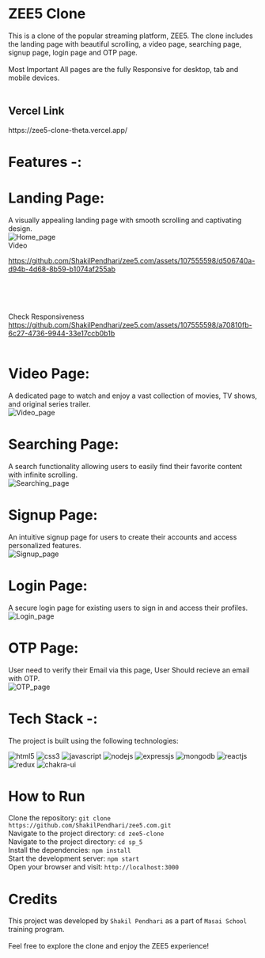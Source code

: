 # ZEE5 Clone
This is a clone of the popular streaming platform, ZEE5. The clone includes the landing page with beautiful scrolling, a video page, searching page, signup page, login page and OTP page. <br/><br/>Most Important All pages are the fully Responsive for desktop, tab and mobile devices. <br/><br/>
<h2>Vercel Link</h2>  https://zee5-clone-theta.vercel.app/  <br/>


# Features -:

# Landing Page:
A visually appealing landing page with smooth scrolling and captivating design. <br/>
![Home_page](https://github.com/ShakilPendhari/zee5.com/assets/107555598/1fda4cbc-62ee-428c-9e7f-ee8aecc8ca0a)
<br/>Video<br/>



https://github.com/ShakilPendhari/zee5.com/assets/107555598/d506740a-d94b-4d68-8b59-b1074af255ab



<br/><br/>

<br/>Check Responsiveness<br/>
https://github.com/ShakilPendhari/zee5.com/assets/107555598/a70810fb-6c27-4736-9944-33e17ccb0b1b
<br/><br/>


# Video Page:
A dedicated page to watch and enjoy a vast collection of movies, TV shows, and original series trailer. <br/>
![Video_page](https://github.com/ShakilPendhari/zee5.com/assets/107555598/147f93d9-9d80-4453-bcc4-c0675ebd951e)



# Searching Page: 
A search functionality allowing users to easily find their favorite content with infinite scrolling. <br/>
![Searching_page](https://github.com/ShakilPendhari/zee5.com/assets/107555598/636ee170-85c0-43d3-b1eb-b61ff56dea9b)



# Signup Page: 
An intuitive signup page for users to create their accounts and access personalized features. <br/>
![Signup_page](https://github.com/ShakilPendhari/zee5.com/assets/107555598/df847905-deea-4b64-8605-77db68fac152)






# Login Page:
A secure login page for existing users to sign in and access their profiles.<br/>
![Login_page](https://github.com/ShakilPendhari/zee5.com/assets/107555598/d8bea622-e75f-4a92-a299-9fe94f25af6f)






# OTP Page:
User need to verify their Email via this page, User Should recieve an email with OTP.<br/>
![OTP_page](https://github.com/ShakilPendhari/zee5.com/assets/107555598/663de391-1c3b-423f-8a46-9f421c0ff09e)





# Tech Stack -:<br/>
The project is built using the following technologies:
<p >
    <img src="https://img.shields.io/badge/HTML5-E34F26?style=for-the-badge&logo=html5&logoColor=white" alt="html5" />
    <img src="https://img.shields.io/badge/CSS3-1572B6?style=for-the-badge&logo=css3&logoColor=white" alt="css3" /> 
    <img src="https://img.shields.io/badge/JavaScript-323330?style=for-the-badge&logo=javascript&logoColor=F7DF1E" alt="javascript" />
    <img src="https://img.shields.io/badge/Node.js-339933?style=for-the-badge&logo=nodedotjs&logoColor=white" alt="nodejs" />
    <img src="https://img.shields.io/badge/Express.js-000000?style=for-the-badge&logo=express&logoColor=white" alt="expressjs" />
    <img src="https://img.shields.io/badge/MongoDB-4EA94B?style=for-the-badge&logo=mongodb&logoColor=white" alt="mongodb" />
    <img src="https://img.shields.io/badge/React-20232A?style=for-the-badge&logo=react&logoColor=61DAFB" alt="reactjs" />
    <img src="https://img.shields.io/badge/Redux-593D88?style=for-the-badge&logo=redux&logoColor=white" alt="redux" /> 
    <img src="https://img.shields.io/badge/Chakra%20UI-3bc7bd?style=for-the-badge&logo=chakraui&logoColor=white" alt="chakra-ui" />
</p>

# How to Run <br/>
Clone the repository:   ``` git clone https://github.com/ShakilPendhari/zee5.com.git ``` <br/>
Navigate to the project directory:   ``` cd zee5-clone ``` <br/>
Navigate to the project directory:   ``` cd sp_5 ``` <br/>
Install the dependencies:   ``` npm install ``` <br/>
Start the development server:   ``` npm start ``` <br/>
Open your browser and visit:   ``` http://localhost:3000 ``` <br/>

# Credits <br/>
This project was developed by ```Shakil Pendhari``` as a part of ```Masai School``` training program.
<br/><br/>
Feel free to explore the clone and enjoy the ZEE5 experience!
